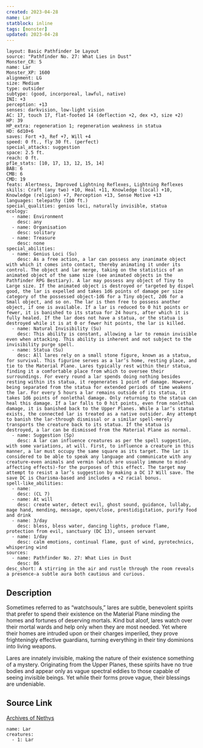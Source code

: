 ```yaml
---
created: 2023-04-28
name: Lar
statblock: inline
tags: [monster]
updated: 2023-04-28
---
```

```statblock
layout: Basic Pathfinder 1e Layout
source: "Pathfinder No. 27: What Lies in Dust"
Monster_CR: 5
name: Lar
Monster_XP: 1600
alignment: LG
size: Medium
type: outsider
subtype: (good, incorporeal, lawful, native)
INI: +3
perception: +13
senses: darkvision, low-light vision
AC: 17, touch 17, flat-footed 14 (deflection +2, dex +3, size +2)
HP: 39
HP_extra: regeneration 1; regeneration weakness in statua
HD: 6d10+6
saves: Fort +3, Ref +7, Will +4
speed: 0 ft., fly 30 ft. (perfect)
special_attacks: suggestion
space: 2.5 ft.
reach: 0 ft.
pf1e_stats: [10, 17, 13, 12, 15, 14]
BAB: 6
CMB: 6
CMD: 19
feats: Alertness, Improved Lightning Reflexes, Lightning Reflexes
skills: Craft (any two) +10, Heal +11, Knowledge (local) +10, Knowledge (religion) +7, Perception +13, Sense Motive +13
languages: telepathy (100 ft.)
special_qualities: genius loci, naturally invisible, statua
ecology:
  - name: Environment
    desc: any
  - name: Organisation
    desc: solitary
  - name: Treasure
    desc: none
special_abilities:
  - name: Genius Loci (Su)
    desc: As a free action, a lar can possess any inanimate object with which it comes into contact, thereby animating it under its control. The object and lar merge, taking on the statistics of an animated object of the same size (see animated objects in the Pathfinder RPG Bestiary). A lar may possess any object of Tiny to Large size. If the animated object is destroyed or targeted by dispel good, the lar is expelled and takes 1d6 points of damage per size category of the possessed object-1d6 for a Tiny object, 2d6 for a Small object, and so on. The lar is then free to possess another object, if one is available. If a lar is reduced to 0 hit points or fewer, it is banished to its statua for 24 hours, after which it is fully healed. If the lar does not have a statua, or the statua is destroyed while it is at 0 or fewer hit points, the lar is killed.
  - name: Natural Invisibility (Su)
    desc: This ability is constant, allowing a lar to remain invisible even when attacking. This ability is inherent and not subject to the invisibility purge spell.
  - name: Statua (Su)
    desc: All lares rely on a small stone figure, known as a statua, for survival. This figurine serves as a lar’s home, resting place, and tie to the Material Plane. Lares typically rest within their statua, finding it a comfortable place from which to oversee their surroundings. For every round a lar spends doing nothing besides resting within its statua, it regenerates 1 point of damage. However, being separated from the statua for extended periods of time weakens the lar. For every 5 hours a lar remains outside of its statua, it takes 1d6 points of nonlethal damage. Only returning to the statua can heal this damage. If a lar falls to 0 hit points, even from nonlethal damage, it is banished back to the Upper Planes. While a lar’s statua exists, the connected lar is treated as a native outsider. Any attempt to banish the lar-through dismissal or a similar spell-merely transports the creature back to its statua. If the statua is destroyed, a lar can be dismissed from the Material Plane as normal.
  - name: Suggestion (Sp)
    desc: A lar can influence creatures as per the spell suggestion, with some variations, at will. First, to influence a creature in this manner, a lar must occupy the same square as its target. The lar is considered to be able to speak any language and communicate with any creature-even animals and vermin (which are usually immune to mind-affecting effects)-for the purposes of this effect. The target may attempt to resist a lar’s suggestion by making a DC 17 Will save. The save DC is Charisma-based and includes a +2 racial bonus.
spell-like_abilities:
  - name:
    desc: (CL 7)
  - name: At will
    desc: create water, detect evil, ghost sound, guidance, lullaby, mage hand, mending, message, open/close, prestidigitation, purify food and drink
  - name: 3/day
    desc: bless, bless water, dancing lights, produce flame, protection from evil, sanctuary (DC 13), unseen servant
  - name: 1/day
    desc: calm emotions, continual flame, gust of wind, pyrotechnics, whispering wind
sources:
  - name: Pathfinder No. 27: What Lies in Dust
    desc: 86
desc_short: A stirring in the air and rustle through the room reveals a presence-a subtle aura both cautious and curious.
```
## Description
Sometimes referred to as “watchsouls,” lares are subtle, benevolent spirits that prefer to spend their existence on the Material Plane minding the homes and fortunes of deserving mortals. Kind but aloof, lares watch over their mortal wards and help only when they are most needed. Yet where their homes are intruded upon or their charges imperiled, they prove frighteningly effective guardians, turning everything in their tiny dominions into living weapons.

Lares are innately invisible, making the nature of their existence something of a mystery. Originating from the Upper Planes, these spirits have no true bodies and appear only as vague spectral eddies to those capable of seeing invisible beings. Yet while their forms prove vague, their blessings are undeniable.
## Source Link
[Archives of Nethys](https://aonprd.com/MonsterDisplay.aspx?ItemName=Lar)
```encounter-table
name: Lar
creatures:
  - 1: Lar
```
